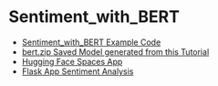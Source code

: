 # Sentiment_with_BERT

* [Sentiment_with_BERT Example Code](https://github.com/eniompw/Sentiment_with_BERT/blob/main/Sentiment_with_BERT.ipynb)
* [bert.zip Saved Model generated from this Tutorial](https://www.tensorflow.org/text/tutorials/classify_text_with_bert)
* [Hugging Face Spaces App](https://huggingface.co/spaces/enio/sentiment)
* [Flask App Sentiment Analysis](https://github.com/eniompw/Sentiment_with_BERT/blob/main/flask_app.py)
